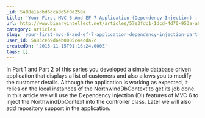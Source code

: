 ```yaml
---
_id: 5a88e1adbd6dca0d5f0d250a
title: 'Your First MVC 6 And EF 7 Application (Dependency Injection) : Part 3'
url: http://www.binaryintellect.net/articles/57e3fdc1-1dcd-4d70-953a-a6d7906402b8.aspx
category: articles
slug: 'your-first-mvc-6-and-ef-7-application-dependency-injection-part-3'
user_id: 5a83ce59d6eb0005c4ecda2c
createdOn: '2015-11-15T01:16:24.000Z'
tags: []
---
```


In Part 1 and Part 2 of this series you developed a simple database driven application that displays a list of customers and also allows you to modify the customer details. Although the application is working as expected, it relies on the local instances of the NorthwindDbContext to get its job done. In this article we will use the Dependency Injection (DI) features of MVC 6 to inject the NorthwindDbContext into the controller class. Later we will also add repository support in the application.
